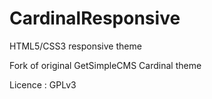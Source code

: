 # CardinalResponsive
HTML5/CSS3 responsive theme


Fork of original GetSimpleCMS Cardinal theme

Licence : GPLv3
